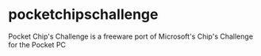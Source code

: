 # pocketchipschallenge
Pocket Chip's Challenge is a freeware port of Microsoft's Chip's Challenge for the Pocket PC
